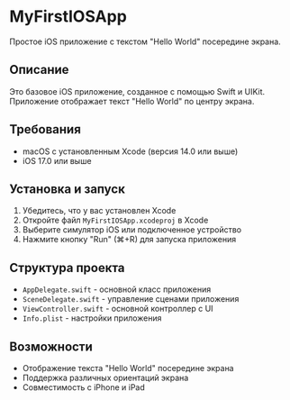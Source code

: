 # MyFirstIOSApp

Простое iOS приложение с текстом "Hello World" посередине экрана.

## Описание

Это базовое iOS приложение, созданное с помощью Swift и UIKit. Приложение отображает текст "Hello World" по центру экрана.

## Требования

- macOS с установленным Xcode (версия 14.0 или выше)
- iOS 17.0 или выше

## Установка и запуск

1. Убедитесь, что у вас установлен Xcode
2. Откройте файл `MyFirstIOSApp.xcodeproj` в Xcode
3. Выберите симулятор iOS или подключенное устройство
4. Нажмите кнопку "Run" (⌘+R) для запуска приложения

## Структура проекта

- `AppDelegate.swift` - основной класс приложения
- `SceneDelegate.swift` - управление сценами приложения
- `ViewController.swift` - основной контроллер с UI
- `Info.plist` - настройки приложения

## Возможности

- Отображение текста "Hello World" посередине экрана
- Поддержка различных ориентаций экрана
- Совместимость с iPhone и iPad 